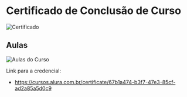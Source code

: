 # Certificado de Conclusão de Curso

![Certificado](https://github.com/user-attachments/assets/a396921b-f725-4f18-923b-7dc227dd5277)

## Aulas

![Aulas do Curso](https://github.com/user-attachments/assets/b531d90a-6921-4cfb-b072-7f33b91b9df1)

Link para a credencial:

- https://cursos.alura.com.br/certificate/67b1a474-b3f7-47e3-85cf-ad2a85a5d0c9